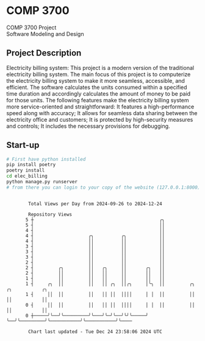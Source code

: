 # COMP 3700
COMP 3700 Project  
Software Modeling and Design
## Project Description
Electricity billing system: This project is a modern version of the traditional electricity billing system. The main focus of this project is to computerize the electricity billing system to make it more seamless, accessible, and efficient. The software calculates the units consumed within a specified time duration and accordingly calculates the amount of money to be paid for those units. The following features make the electricity billing system more service-oriented and straightforward: It features a high-performance speed along with accuracy; It allows for seamless data sharing between the electricity office and customers; It is protected by high-security measures and controls; It includes the necessary provisions for debugging.

## Start-up
```bash
# First have python installed
pip install poetry
poetry install
cd elec_billing
python manage.py runserver
# from there you can login to your copy of the website (127.0.0.1:8000), default creds are admin/admin
```

```

        Total Views per Day from 2024-09-26 to 2024-12-24

        Repository Views
       5 ┼                                              ╭╮
       5 ┤                                              ││
       4 ┤                                              ││
       4 ┤                    ╭╮          ╭╮            ││
       4 ┤                    ││          ││            ││
       3 ┤                    ││          ││            ││
       3 ┤                    ││          ││            ││
       3 ┤                    ││          ││            ││
       2 ┤                    ││          ││            ││
       2 ┤         ╭╮         ││   ╭╮     ││       ╭╮   ││
       2 ┤         ││         ││   ││     ││       ││   ││
       1 ┤         ││         ││   ││     ││       ││   ││
       1 ┤     ╭╮  ││         ││   ││ ╭╮  ││╭╮     │╰╮  ││         ╭╮           ╭╮           ╭╮
       1 ┤     ││  ││         ││   ││ ││  ││││     │ │  ││         ││           ││           ││
       0 ┤     ││  ││         ││   ││ ││  ││││     │ │  ││         ││           ││           ││
       0 ┼─────╯╰──╯╰─────────╯╰───╯╰─╯╰──╯╰╯╰─────╯ ╰──╯╰─────────╯╰───────────╯╰───────────╯╰────

        Chart last updated - Tue Dec 24 23:58:06 2024 UTC
        
```
